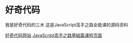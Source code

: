 # 好奇代码
我是好奇代码的三木
这是JavaScript高手之路全能课的源码资料

[好奇代码网站](https://hellocode.fun)
[JavaScript高手之路基础篇课程页面](https://hellocode.fun/jsbasic)